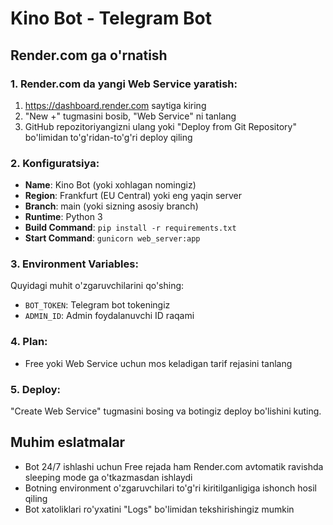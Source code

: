 # Kino Bot - Telegram Bot

## Render.com ga o'rnatish

### 1. Render.com da yangi Web Service yaratish:
1. https://dashboard.render.com saytiga kiring
2. "New +" tugmasini bosib, "Web Service" ni tanlang
3. GitHub repozitoriyangizni ulang yoki "Deploy from Git Repository" bo'limidan to'g'ridan-to'g'ri deploy qiling

### 2. Konfiguratsiya:
- **Name**: Kino Bot (yoki xohlagan nomingiz)
- **Region**: Frankfurt (EU Central) yoki eng yaqin server
- **Branch**: main (yoki sizning asosiy branch)
- **Runtime**: Python 3
- **Build Command**: `pip install -r requirements.txt`
- **Start Command**: `gunicorn web_server:app`

### 3. Environment Variables:
Quyidagi muhit o'zgaruvchilarini qo'shing:
- `BOT_TOKEN`: Telegram bot tokeningiz
- `ADMIN_ID`: Admin foydalanuvchi ID raqami

### 4. Plan:
- Free yoki Web Service uchun mos keladigan tarif rejasini tanlang

### 5. Deploy:
"Create Web Service" tugmasini bosing va botingiz deploy bo'lishini kuting.

## Muhim eslatmalar
- Bot 24/7 ishlashi uchun Free rejada ham Render.com avtomatik ravishda sleeping mode ga o'tkazmasdan ishlaydi
- Botning environment o'zgaruvchilari to'g'ri kiritilganligiga ishonch hosil qiling
- Bot xatoliklari ro'yxatini "Logs" bo'limidan tekshirishingiz mumkin
